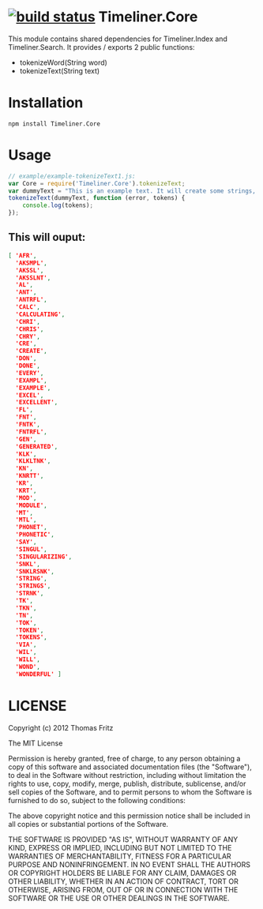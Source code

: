 [![build status](https://secure.travis-ci.org/thomasfr/Timeliner.Core.png)](http://travis-ci.org/thomasfr/Timeliner.Core)
Timeliner.Core
==============

This module contains shared dependencies for Timeliner.Index and Timeliner.Search.
It provides / exports 2 public functions:

 * tokenizeWord(String word)
 * tokenizeText(String text)


Installation
============

```
npm install Timeliner.Core
```

Usage
=====

```javascript
// example/example-tokenizeText1.js:
var Core = require('Timeliner.Core').tokenizeText;
var dummyText = "This is an example text. It will create some strings, let`s say tokens. This Tokens are generated via stemming, singularizing and calculating phonetic strings for every word. This is done through the wonderful and excellent 'natural' module by chris umbel!";
tokenizeText(dummyText, function (error, tokens) {
    console.log(tokens);
});
```

This will ouput:
----------------

```json
[ 'AFR',
  'AKSMPL',
  'AKSSL',
  'AKSSLNT',
  'AL',
  'ANT',
  'ANTRFL',
  'CALC',
  'CALCULATING',
  'CHRI',
  'CHRIS',
  'CHRY',
  'CRE',
  'CREATE',
  'DON',
  'DONE',
  'EVERY',
  'EXAMPL',
  'EXAMPLE',
  'EXCEL',
  'EXCELLENT',
  'FL',
  'FNT',
  'FNTK',
  'FNTRFL',
  'GEN',
  'GENERATED',
  'KLK',
  'KLKLTNK',
  'KN',
  'KNRTT',
  'KR',
  'KRT',
  'MOD',
  'MODULE',
  'MT',
  'MTL',
  'PHONET',
  'PHONETIC',
  'SAY',
  'SINGUL',
  'SINGULARIZING',
  'SNKL',
  'SNKLRSNK',
  'STRING',
  'STRINGS',
  'STRNK',
  'TK',
  'TKN',
  'TN',
  'TOK',
  'TOKEN',
  'TOKENS',
  'VIA',
  'WIL',
  'WILL',
  'WOND',
  'WONDERFUL' ]

```

LICENSE
=======

Copyright (c) 2012 Thomas Fritz

The MIT License

Permission is hereby granted, free of charge, to any person obtaining a copy
of this software and associated documentation files (the "Software"), to deal
in the Software without restriction, including without limitation the rights
to use, copy, modify, merge, publish, distribute, sublicense, and/or sell
copies of the Software, and to permit persons to whom the Software is
furnished to do so, subject to the following conditions:

The above copyright notice and this permission notice shall be included in
all copies or substantial portions of the Software.

THE SOFTWARE IS PROVIDED "AS IS", WITHOUT WARRANTY OF ANY KIND, EXPRESS OR
IMPLIED, INCLUDING BUT NOT LIMITED TO THE WARRANTIES OF MERCHANTABILITY,
FITNESS FOR A PARTICULAR PURPOSE AND NONINFRINGEMENT. IN NO EVENT SHALL THE
AUTHORS OR COPYRIGHT HOLDERS BE LIABLE FOR ANY CLAIM, DAMAGES OR OTHER
LIABILITY, WHETHER IN AN ACTION OF CONTRACT, TORT OR OTHERWISE, ARISING FROM,
OUT OF OR IN CONNECTION WITH THE SOFTWARE OR THE USE OR OTHER DEALINGS IN
THE SOFTWARE.